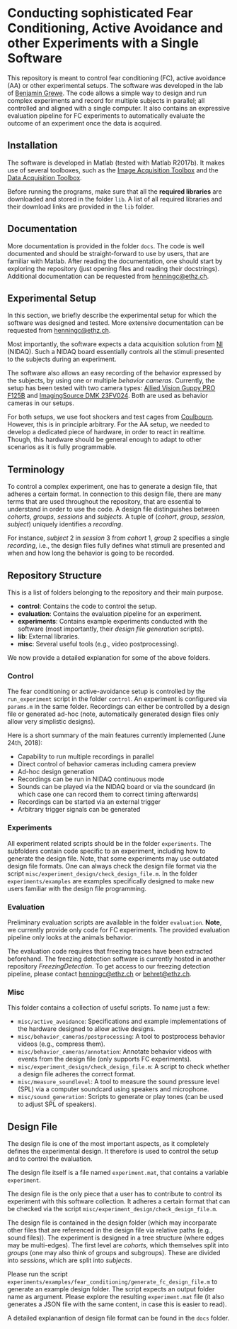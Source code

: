 # Conducting sophisticated Fear Conditioning, Active Avoidance and other Experiments with a Single Software 

This repository is meant to control fear conditioning (FC), active avoidance (AA) or other experimental setups. The software was developed in the lab of [Benjamin Grewe](https://www.ini.uzh.ch/people/bgrewe). The code allows a simple way to design and run complex experiments and record for multiple subjects in parallel; all controlled and aligned with a single computer. It also contains an expressive evaluation pipeline for FC experiments to automatically evaluate the outcome of an experiment once the data is acquired.

## Installation

The software is developed in Matlab (tested with Matlab R2017b). It makes use of several toolboxes, such as the [Image Acquisition Toolbox](https://ch.mathworks.com/products/imaq.html) and the [Data Acquisition Toolbox](https://ch.mathworks.com/products/daq.html).

Before running the programs, make sure that all the **required libraries** are downloaded and stored in the folder `lib`. A list of all required libraries and their download links are provided in the `lib` folder.

## Documentation

More documentation is provided in the folder `docs`. The code is well documented and should be straight-forward to use by users, that are familiar with Matlab. After reading the documentation, one should start by exploring the repository (just opening files and reading their docstrings). Additional documentation can be requested from <henningc@ethz.ch>.

## Experimental Setup

In this section, we briefly describe the experimental setup for which the software was designed and tested. More extensive documentation can be requested from <henningc@ethz.ch>.

Most importantly, the software expects a data acquisition solution from [NI](http://www.ni.com/data-acquisition/) (NIDAQ). Such a NIDAQ board essentially controls all the stimuli presented to the subjects during an experiment.

The software also allows an easy recording of the behavior expressed by the subjects, by using one or multiple *behavior cameras*. Currently, the setup has been tested with two camera types: [Allied Vision Guppy PRO F125B](https://www.alliedvision.com/en/products/cameras/detail/Guppy%20PRO/F-125.html) and [ImagingSource DMK 23FV024](https://www.theimagingsource.com/products/industrial-cameras/firewire-800-monochrome/dmk23fv024/). Both are used as behavior cameras in our setups.

For both setups, we use foot shockers and test cages from [Coulbourn](https://www.coulbourn.com). However, this is in principle arbitrary. For the AA setup, we needed to develop a dedicated piece of hardware, in order to react in realtime. Though, this hardware should be general enough to adapt to other scenarios as it is fully programmable.

## Terminology

To control a complex experiment, one has to generate a design file, that adheres a certain format. In connection to this design file, there are many terms that are used throughout the repository, that are essential to understand in order to use the code. A design file distinguishes between *cohorts*, *groups*, *sessions* and *subjects*. A tuple of (*cohort*, *group*, *session*, *subject*) uniquely identifies a *recording*.

For instance, *subject* 2 in *session* 3 from *cohort* 1, *group* 2 specifies a single *recording*, i.e., the design files fully defines what stimuli are presented and when and how long the behavior is going to be recorded. 

## Repository Structure

This is a list of folders belonging to the repository and their main purpose.
* **control**: Contains the code to control the setup.
* **evaluation**: Contains the evaluation pipeline for an experiment.
* **experiments**: Contains example experiments conducted with the software (most importantly, their *design file generation* scripts).
* **lib**: External libraries.
* **misc**: Several useful tools (e.g., video postprocessing).

We now provide a detailed explanation for some of the above folders.

### Control

The fear conditioning or active-avoidance setup is controlled by the `run_experiment` script in the folder `control`. An experiment is configured via `params.m` in the same folder. Recordings can either be controlled by a design file or generated ad-hoc (note, automatically generated design files only allow very simplistic designs).

Here is a short summary of the main features currently implemented (June 24th, 2018):
* Capability to run multiple recordings in parallel
* Direct control of behavior cameras including camera preview
* Ad-hoc design generation
* Recordings can be run in NIDAQ continuous mode
* Sounds can be played via the NIDAQ board or via the soundcard (in which case one can record them to correct timing afterwards)
* Recordings can be started via an external trigger
* Arbitrary trigger signals can be generated

### Experiments
All experiment related scripts should be in the folder `experiments`. The subfolders contain code specific to an experiment, including how to generate the design file. Note, that some experiments may use outdated design file formats. One can always check the design file format via the script `misc/experiment_design/check_design_file.m`. In the folder `experiments/examples` are examples specifically designed to make new users familiar with the design file programming. 

### Evaluation
Preliminary evaluation scripts are available in the folder `evaluation`. **Note**, we currently provide only code for FC experiments. The provided evaluation pipeline only looks at the animals behavior.

The evaluation code requires that freezing traces have been extracted beforehand. The freezing detection software is currently hosted in another repository *FreezingDetection*. To get access to our freezing detection pipeline, please contact <henningc@ethz.ch> or <behret@ethz.ch>.

### Misc

This folder contains a collection of useful scripts. To name just a few:
* `misc/active_avoidance`: Specifications and example implementations of the hardware designed to allow active designs.
* `misc/behavior_cameras/postprocessing`: A tool to postprocess behavior videos (e.g., compress them).
* `misc/behavior_cameras/annotation`: Annotate behavior videos with events from the design file (only supports FC experiments).
* `misc/experiment_design/check_design_file.m`: A script to check whether a design file adheres the correct format.
* `misc/measure_soundlevel`: A tool to measure the sound pressure level (SPL) via a computer soundcard using speakers and microphone.
* `misc/sound_generation`: Scripts to generate or play tones (can be used to adjust SPL of speakers).

## Design File

The design file is one of the most important aspects, as it completely defines the experimental design. It therefore is used to control the setup and to control the evaluation.

The design file itself is a file named `experiment.mat`, that contains a variable `experiment`.

The design file is the only piece that a user has to contribute to control its experiment with this software collection. It adheres a certain format that can be checked via the script `misc/experiment_design/check_design_file.m`.

The design file is contained in the design folder (which may incorparate other files that are referenced in the design file via relative paths (e.g., sound files)). The experiment is designed in a tree structure (where edges may be multi-edges). The first level are *cohorts*, which themselves split into *groups* (one may also think of groups and subgroups). These are divided into *sessions*, which are split into *subjects*.

Please run the script `experiments/examples/fear_conditioning/generate_fc_design_file.m` to generate an example design folder. The script expects an output folder name as argument. Please explore the resulting `experiment.mat` file (it also generates a JSON file with the same content, in case this is easier to read).

A detailed explanantion of design file format can be found in the `docs` folder.
